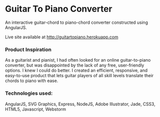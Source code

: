# Guitar To Piano Converter
An interactive guitar-chord to piano-chord converter constructed using AngularJS.

Live site available at http://guitartopiano.herokuapp.com
### Product Inspiration
As a guitarist and pianist, I had often looked for an online guitar-to-piano converter, but was disappointed by the lack of any free, user-friendly options. I knew I could do better. I created an efficient, responsive, and easy-to-use product that lets guitar players of all skill levels translate their chords to piano with ease. 

### Technologies used: 
AngularJS, SVG Graphics, Express, NodeJS, Adobe Illustrator, Jade, CSS3, HTML5, Javascript, Webstorm
